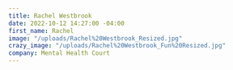 ```yaml
---
title: Rachel Westbrook
date: 2022-10-12 14:27:00 -04:00
first_name: Rachel
image: "/uploads/Rachel%20Westbrook_Resized.jpg"
crazy_image: "/uploads/Rachel%20Westbrook_Fun%20Resized.jpg"
company: Mental Health Court
---
```


